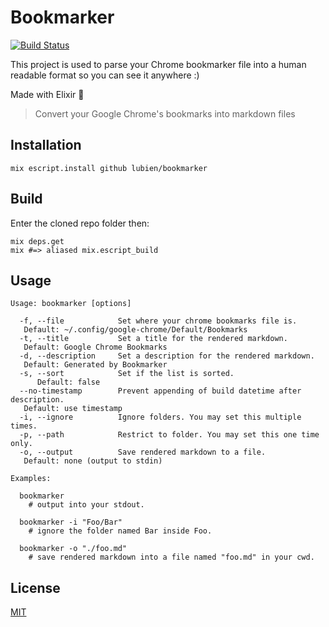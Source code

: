 # Bookmarker

[![Build Status](https://travis-ci.org/lubien/bookmarker.svg?branch=master)](https://travis-ci.org/lubien/bookmarker)

This project is used to parse your Chrome bookmarker file into a human readable format 
so you can see it anywhere :)

Made with Elixir 💜

> Convert your Google Chrome's bookmarks into markdown files

## Installation

`mix escript.install github lubien/bookmarker`

## Build

Enter the cloned repo folder then:

```
mix deps.get
mix #=> aliased mix.escript_build
```

## Usage

```
Usage: bookmarker [options]

  -f, --file            Set where your chrome bookmarks file is.
   Default: ~/.config/google-chrome/Default/Bookmarks
  -t, --title           Set a title for the rendered markdown.
   Default: Google Chrome Bookmarks
  -d, --description     Set a description for the rendered markdown.
   Default: Generated by Bookmarker
  -s, --sort            Set if the list is sorted.
      Default: false
  --no-timestamp        Prevent appending of build datetime after description.
   Default: use timestamp
  -i, --ignore          Ignore folders. You may set this multiple times.
  -p, --path            Restrict to folder. You may set this one time only.
  -o, --output          Save rendered markdown to a file.
   Default: none (output to stdin)

Examples:

  bookmarker
    # output into your stdout.

  bookmarker -i "Foo/Bar"
    # ignore the folder named Bar inside Foo.

  bookmarker -o "./foo.md"
    # save rendered markdown into a file named "foo.md" in your cwd.
```

## License

[MIT](LICENSE.md)
